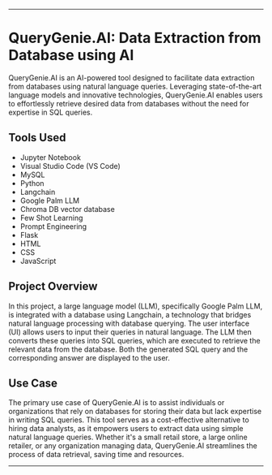 
---

# QueryGenie.AI: Data Extraction from Database using AI

QueryGenie.AI is an AI-powered tool designed to facilitate data extraction from databases using natural language queries. Leveraging state-of-the-art language models and innovative technologies, QueryGenie.AI enables users to effortlessly retrieve desired data from databases without the need for expertise in SQL queries.

## Tools Used
- Jupyter Notebook
- Visual Studio Code (VS Code)
- MySQL
- Python
- Langchain
- Google Palm LLM
- Chroma DB vector database
- Few Shot Learning
- Prompt Engineering
- Flask
- HTML
- CSS
- JavaScript

## Project Overview
In this project, a large language model (LLM), specifically Google Palm LLM, is integrated with a database using Langchain, a technology that bridges natural language processing with database querying. The user interface (UI) allows users to input their queries in natural language. The LLM then converts these queries into SQL queries, which are executed to retrieve the relevant data from the database. Both the generated SQL query and the corresponding answer are displayed to the user.

## Use Case
The primary use case of QueryGenie.AI is to assist individuals or organizations that rely on databases for storing their data but lack expertise in writing SQL queries. This tool serves as a cost-effective alternative to hiring data analysts, as it empowers users to extract data using simple natural language queries. Whether it's a small retail store, a large online retailer, or any organization managing data, QueryGenie.AI streamlines the process of data retrieval, saving time and resources.

---
